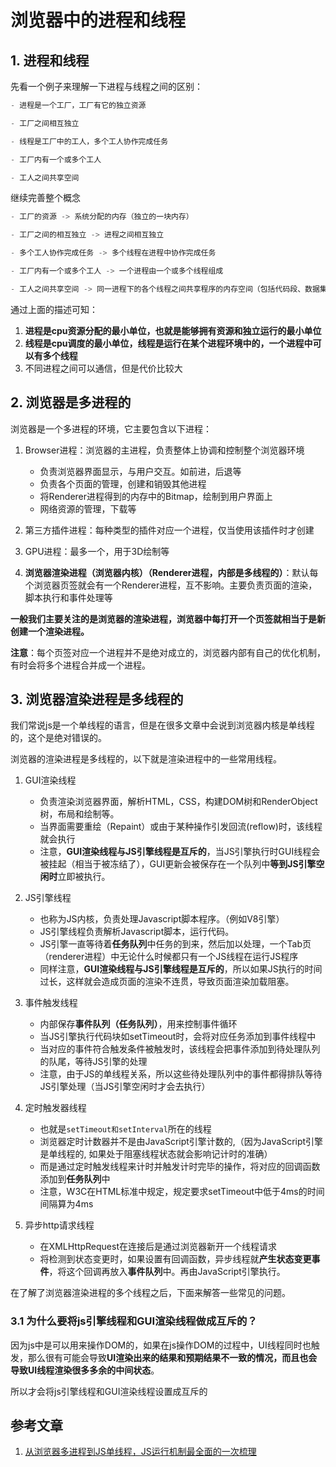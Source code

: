 # 浏览器中的进程和线程

## 1. 进程和线程

先看一个例子来理解一下进程与线程之间的区别：

```js
- 进程是一个工厂，工厂有它的独立资源

- 工厂之间相互独立

- 线程是工厂中的工人，多个工人协作完成任务

- 工厂内有一个或多个工人

- 工人之间共享空间
```

继续完善整个概念

```js
- 工厂的资源 -> 系统分配的内存（独立的一块内存）

- 工厂之间的相互独立 -> 进程之间相互独立

- 多个工人协作完成任务 -> 多个线程在进程中协作完成任务

- 工厂内有一个或多个工人 -> 一个进程由一个或多个线程组成

- 工人之间共享空间 -> 同一进程下的各个线程之间共享程序的内存空间（包括代码段、数据集、堆等）
```

通过上面的描述可知：

1. **进程是cpu资源分配的最小单位，也就是能够拥有资源和独立运行的最小单位**
2. **线程是cpu调度的最小单位，线程是运行在某个进程环境中的，一个进程中可以有多个线程**
3. 不同进程之间可以通信，但是代价比较大



## 2. 浏览器是多进程的

浏览器是一个多进程的环境，它主要包含以下进程：

1. Browser进程：浏览器的主进程，负责整体上协调和控制整个浏览器环境
   - 负责浏览器界面显示，与用户交互。如前进，后退等
   - 负责各个页面的管理，创建和销毁其他进程
   - 将Renderer进程得到的内存中的Bitmap，绘制到用户界面上
   - 网络资源的管理，下载等

2. 第三方插件进程：每种类型的插件对应一个进程，仅当使用该插件时才创建
3. GPU进程：最多一个，用于3D绘制等
4. **浏览器渲染进程（浏览器内核）（Renderer进程，内部是多线程的）**：默认每个浏览器页签就会有一个Renderer进程，互不影响。主要负责页面的渲染，脚本执行和事件处理等

**一般我们主要关注的是浏览器的渲染进程，浏览器中每打开一个页签就相当于是新创建一个渲染进程。**

**注意**：每个页签对应一个进程并不是绝对成立的，浏览器内部有自己的优化机制，有时会将多个进程合并成一个进程。



## 3. 浏览器渲染进程是多线程的

我们常说js是一个单线程的语言，但是在很多文章中会说到浏览器内核是单线程的，这个是绝对错误的。

浏览器的渲染进程是多线程的，以下就是渲染进程中的一些常用线程。

1. GUI渲染线程
   - 负责渲染浏览器界面，解析HTML，CSS，构建DOM树和RenderObject树，布局和绘制等。
   - 当界面需要重绘（Repaint）或由于某种操作引发回流(reflow)时，该线程就会执行
   - 注意，**GUI渲染线程与JS引擎线程是互斥的**，当JS引擎执行时GUI线程会被挂起（相当于被冻结了），GUI更新会被保存在一个队列中**等到JS引擎空闲时**立即被执行。
2. JS引擎线程
   - 也称为JS内核，负责处理Javascript脚本程序。（例如V8引擎）
   - JS引擎线程负责解析Javascript脚本，运行代码。
   - JS引擎一直等待着**任务队列**中任务的到来，然后加以处理，一个Tab页（renderer进程）中无论什么时候都只有一个JS线程在运行JS程序
   - 同样注意，**GUI渲染线程与JS引擎线程是互斥的**，所以如果JS执行的时间过长，这样就会造成页面的渲染不连贯，导致页面渲染加载阻塞。

3. 事件触发线程
   - 内部保存**事件队列（任务队列）**，用来控制事件循环
   - 当JS引擎执行代码块如setTimeout时，会将对应任务添加到事件线程中
   - 当对应的事件符合触发条件被触发时，该线程会把事件添加到待处理队列的队尾，等待JS引擎的处理
   - 注意，由于JS的单线程关系，所以这些待处理队列中的事件都得排队等待JS引擎处理（当JS引擎空闲时才会去执行）

4. 定时触发器线程
   - 也就是`setTimeout和setInterval`所在的线程
   - 浏览器定时计数器并不是由JavaScript引擎计数的,（因为JavaScript引擎是单线程的, 如果处于阻塞线程状态就会影响记计时的准确）
   - 而是通过定时触发线程来计时并触发计时完毕的操作，将对应的回调函数添加到**任务队列**中
   - 注意，W3C在HTML标准中规定，规定要求setTimeout中低于4ms的时间间隔算为4ms
5. 异步http请求线程
   - 在XMLHttpRequest在连接后是通过浏览器新开一个线程请求
   - 将检测到状态变更时，如果设置有回调函数，异步线程就**产生状态变更事件**，将这个回调再放入**事件队列**中。再由JavaScript引擎执行。

在了解了浏览器渲染进程的多个线程之后，下面来解答一些常见的问题。

### 3.1 为什么要将js引擎线程和GUI渲染线程做成互斥的？

因为js中是可以用来操作DOM的，如果在js操作DOM的过程中，UI线程同时也触发，那么很有可能会导致**UI渲染出来的结果和预期结果不一致的情况，而且也会导致UI线程渲染很多多余的中间状态**。

所以才会将js引擎线程和GUI渲染线程设置成互斥的



## 参考文章

1. [从浏览器多进程到JS单线程，JS运行机制最全面的一次梳理](https://juejin.im/post/5a6547d0f265da3e283a1df7#heading-16)

   